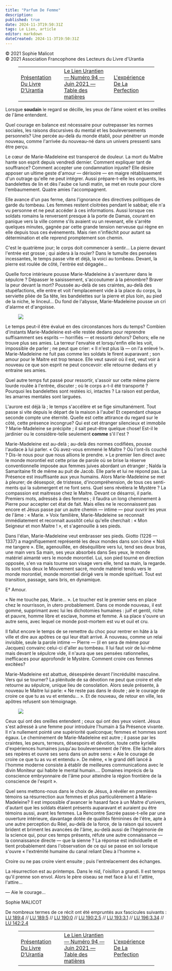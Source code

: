 ```yaml
---
title: "Parfum De Femme"
description: 
published: true
date: 2024-11-3T19:50:31Z
tags: Le Lien, article
editor: markdown
dateCreated: 2024-11-3T19:50:31Z
---
```


<p class="v-card v-sheet theme--light grey lighten-3 px-2">© 2021 Sophie Malicot<br>© 2021 Association Francophone des Lecteurs du Livre d'Urantia</p>
<figure class="table chapter-navigator">
  <table>
    <tbody>
      <tr>
        <td>
        <a href="/fr/article/Chris_and_Nicole_Raguetly/Presentation_Du_Livre_DUrantia">
          <span class="mdi mdi-arrow-left-drop-circle"></span><span class="pl-2">Présentation Du Livre D’Urantia</span>
        </a>
        </td>
        <td>
        <a href="/fr/index/articles_le_lien#le-lien-urantien-numéro-94-juin-2021">
          <span class="mdi mdi-book-open-variant"></span><span class="pl-2">Le Lien Urantien — Numéro 94 — Juin 2021 — Table des matières</span>
        </a>
        </td>
        <td>
        <a href="/fr/article/Andre_Desjardins/L_experience_De_La_Perfection">
          <span class="pr-2">L'expérience De La Perfection</span><span class="mdi mdi-arrow-right-drop-circle"></span>
        </a>
        </td>
      </tr>
    </tbody>
  </table>
</figure>


Lorsque **soudain** le regard se décille, les yeux de l'âme voient et les oreilles de l'âme entendent.

Quel courage en balance est nécessaire pour outrepasser les normes sociales, les raisons discursives du mental et les bouleversements personnels? Une percée au-delà du monde établi, pour pénétrer un monde nouveau, comme l'arrivée du nouveau-né dans un univers pressenti sans être perçu.

Le cœur de Marie-Madeleine est transpercé de douleur. La mort du Maître hante son esprit depuis vendredi dernier. Comment expliquer tant de souffrance? Comment accepter une condamnation injuste? Elle désire apposer un ultime geste d'amour — dérisoire — en maigre rétablissement d'un outrage qu'elle ne peut intégrer. Aussi prépare-t-elle les onguents, les bandelettes de lin et dès l'aube ce lundi matin, se met en route pour clore l'embaumement. Quatre amies l'accompagnent.

Elle avance d'un pas ferme, dans l'ignorance des directives politiques de garde du tombeau. Les femmes restent cloitrées pendant le sabbat; elle n'a vu personne et ne peut accéder à ces informations. Aussi lorsque ces soldats romains la renversent presque à la porte de Damas, courant en panique vers la ville comme s'ils avaient vu un revenant, elle s'arrête quelques minutes, gagnée par cette grande tension nerveuse qui règne en elle depuis tous ces événements. Mais rien n'infléchit pour autant sa détermination et elle reprend promptement son chemin.

C'est le quatrième jour; le corps doit commencer à sentir... La pierre devant l'entrée est grosse ; qui aidera à la rouler? Dans le tumulte des pensées incessantes, le temps passe vite et déjà, la voici au tombeau. Devant, la pierre est roulée de côté, l'entrée est dégagée...

Quelle force intérieure pousse Marie-Madeleine à s'aventurer dans le sépulcre ? Dépasser le saisissement, s'accoutumer à la pénombre? Braver la peur devant la mort? Poussée au-delà de ses craintes, au-delà des stupéfactions, elle entre et voit l'emplacement vide à la place du corps, la serviette pliée de Sa tête, les bandelettes sur la pierre et plus loin, au pied de la niche, le linceul... Du fond de l'abysse, Marie-Madeleine pousse un cri d'alarme et d'angoisse.

<figure id="Figure_6" class="image urantiapedia image-style-align-right">
<img src="/image/article/Le_Lien/images_03/061.jpg">
</figure>

Le temps peut-il être évalué en des circonstances hors du temps? Combien d'instants Marie-Madeleine est-elle restée dedans pour reprendre suffisamment ses esprits — horrifiés — et ressortir dehors? Dehors; elle ne trouve plus ses amies. La terreur l'envahie et lorsqu'enfin elle les voit, impossible de parler ; ne peut que crier: « Il n'est plus là — on l'a enlevé !». Marie-Madeleine ne fuit pas comme les soldats le firent auparavant ; son amour pour le Maitre est trop tenace. Elle veut savoir où il est, veut voir à nouveau ce que son esprit ne peut concevoir: elle retourne dedans et y entraine ses amies.

Quel autre temps fut passé pour ressortir, s'assoir sur cette même pierre lourde roulée à l'entrée, discuter ; où le corps a-t-il été transporté ? Pourquoi les bandelettes sont restées ici, intactes ? La raison est perdue, les amarres mentales sont larguées.

L'aurore est déjà là ; le temps s'accélère et se fige simultanément. Tout passe si vite depuis le départ de la maison à l'aube! Et cependant chaque seconde compte une éternité. Quelle est cette attirance du regard sur le côté, cette présence incongrue? Qui est cet étranger silencieux et immobile ? Marie-Madeleine se précipite ; il sait peut-être quelque chose! Est-il le jardinier ou le considère-telle seulement **comme** s'il l'est ?

Marie-Madeleine est au-delà ; au-delà des normes codifiées, pousse l'audace à lui parler. « Où avez-vous emmené le Maître ? Où l'ont-ils couché ? Dis-le nous pour que nous allions le prendre. » Le premier lien direct avec le monde morontiel est cette prise de parole où se brise la réserve conventionnelle imposée aux femmes juives abordant un étranger ; Nalda la Samaritaine fit de même au puit de Jacob. Elle parle et lui ne répond pas. La Présence est insuffisante aux yeux humains. Alors Marie-Madeleine se met à pleurer; de désespoir, de tristesse, d'incompréhension, de tous ces senti- ments qui la submergent et ne font sens. Quel sens révèlera le Mystère ? La compassion est maitresse chez le Maitre. Devant ce désarroi, il parle. Premiers mots, adressés à des femmes ; il faudra un long cheminement à Pierre pour accepter cet état de fait. Mais elles ne le reconnaissent pas encore et Jésus passe par un autre chemin — intime — pour ouvrir les yeux de l'âme : « Marie. » Voix familière, Marie-Madeleine se reconnait immédiatement et reconnait aussitôt celui qu'elle cherchait : « Mon Seigneur et mon Maitre ! », et s'agenouille à ses pieds.

Dans l'élan, Marie-Madeleine veut embrasser ses pieds. Giotto (1226 — 1337) a magnifiquement représenté les deux mondes dans son icône « Noli me tangere ». Elle, agenouillée, en déséquilibre vers lui, tend ses deux bras, une main vers Sa main, ses yeux absorbés dans Ses yeux, le monde matériel aimanté vers le monde morontiel. Lui, son pied tourné en direction opposée, s'en va mais tourne son visage vers elle, tend sa main, la regarde. Ils sont tous deux le Mouvement sacré, monde matériel tendu vers le monde morontiel, monde morontiel dirigé vers le monde spirituel. Tout est transition, passage, sans bris, en dynamique.

E† Amour.

« Ne me touche pas, Marie... ». Le toucher est le premier sens en place chez le nourrisson, in utero probablement. Dans ce monde nouveau, il est gommé, supprimant avec lui les dichotomies humaines : juif et gentil, riche et pauvre, homme libre et esclave, homme et femme. À sa place s'ouvre un autre sens, avec lequel ce monde post-mortem est vu et ouil et cru.

Il fallut encore le temps de se remettre du choc pour rentrer en hâte à la ville et dire aux apôtres ce qui leur était arrivé. À nouveau, comme un relai invisible, seule la parole intime — Pierre — (il en sera de même pour Jacques) convainc celui-ci d'aller au tombeau. Il lui faut voir de lui-même mais devant le sépulcre vide, il n'aura que ses pensées rationnelles, inefficaces pour approfondir le Mystère. Comment croire ces femmes excitées?

Marie-Madeleine est abattue, désespérée devant l'incrédulité masculine. Vers qui se tourner? La plénitude de sa dévotion ne peut que croire et elle retourne au sépulcre, unique lieu de consolation. Alors seule présente, à nouveau le Maitre lui parle: « Ne reste pas dans le doute ; aie le courage de croire ce que tu as vu et entendu... ». Et de nouveau, de retour en ville, les apôtres refusent son témoignage.

<figure id="Figure_7" class="image urantiapedia image-style-align-right">
<img src="/image/article/Le_Lien/images_03/062.jpg">
</figure>

Ceux qui ont des oreilles entendent ; ceux qui ont des yeux voient. Jésus s'est adressé à une femme pour introduire l'humain à Sa Présence vivante. Il n'a nullement pointé une supériorité quelconque; femmes et hommes sont égaux. Le cheminement de Marie-Madeleine est autre ; il passe par les craintes, les peurs, terreurs, désespoirs et dévotion, toute cette kyrielle d'expériences humaines jusqu'au bouleversement de l'être. Elle lâche alors ses repères et ouvre ses sens dans un autre sens: « Aie le courage de croire ce que tu as vu et entendu ». De même, « le grand défi lancé à l'homme moderne consiste à établir de meilleures communications avec le divin Moniteur qui habite le mental humain.... Domaines imprécis de la conscience embryonnaire de l'âme pour atteindre la région frontière de la conscience de l'esprit ».

Quel sens mettons-nous dans le choix de Jésus, à révéler en premières témoins sa résurrection aux femmes et plus particulièrement à Marie-Madeleine? Il est impossible d'avancer le hasard face à un Maitre d'univers, d'autant que les soldats étaient présents auparavant et auraient pu être témoins aussi, avant les femmes. La Rencontre Sacrée passe-t-elle par une ouverture intérieure, davantage dotée de qualités féminines de l'être, apte à une autre perception du Réel, au-delà de la force, de la raison qui souvent brident et briment les avancées de l'âme, au-delà aussi de l'hégémonie de la science qui, pour ces temps présents, réfute une autre connaissance — la connaissance directe — que la sienne ? La réponse est individuelle et tient probablement dans l'observation de ce qui se passe en soi lorsque s'ouvre « l'extrémité humaine du canal reliant Dieu à l'homme ».

Croire ou ne pas croire vient ensuite ; puis l'entrelacement des échanges.

La résurrection est au printemps. Dans le nid, l'oisillon a grandi. Il est temps qu'il prenne son envol. Alors le père oiseau se met face à lui et l'attire, l'attire...

— Aie le courage...

Sophie MALICOT

De nombreux termes de ce récit ont été empruntés aux fascicules suivants : <a id="a86_75"></a>[LU 189:4](/fr/The_Urantia_Book/189#p4) // <a id="a86_118"></a>[LU 189:5](/fr/The_Urantia_Book/189#p5) // [LU 190:0](/fr/The_Urantia_Book/190) // <a id="a86_201"></a>[LU 190:2.5](/fr/The_Urantia_Book/190#p2_5) // <a id="a86_248"></a>[LU 193:3.1](/fr/The_Urantia_Book/193#p3_1) // <a id="a86_295"></a>[LU 196:3.34](/fr/The_Urantia_Book/196#p3_34) // <a id="a86_344"></a>[LU 142:2.4](/fr/The_Urantia_Book/142#p2_4)

<figure class="table chapter-navigator">
  <table>
    <tbody>
      <tr>
        <td>
        <a href="/fr/article/Chris_and_Nicole_Raguetly/Presentation_Du_Livre_DUrantia">
          <span class="mdi mdi-arrow-left-drop-circle"></span><span class="pl-2">Présentation Du Livre D’Urantia</span>
        </a>
        </td>
        <td>
        <a href="/fr/index/articles_le_lien#le-lien-urantien-numéro-94-juin-2021">
          <span class="mdi mdi-book-open-variant"></span><span class="pl-2">Le Lien Urantien — Numéro 94 — Juin 2021 — Table des matières</span>
        </a>
        </td>
        <td>
        <a href="/fr/article/Andre_Desjardins/L_experience_De_La_Perfection">
          <span class="pr-2">L'expérience De La Perfection</span><span class="mdi mdi-arrow-right-drop-circle"></span>
        </a>
        </td>
      </tr>
    </tbody>
  </table>
</figure>
